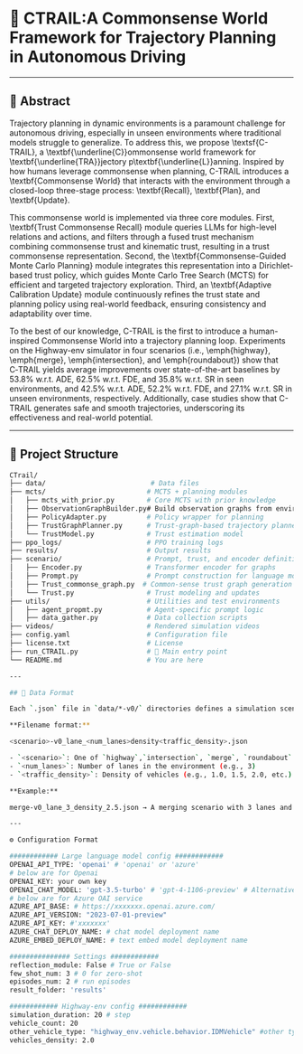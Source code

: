# 🚗 CTRAIL:A  Commonsense World Framework for Trajectory Planning in Autonomous Driving


---

## 📌 Abstract

Trajectory planning in dynamic environments is a paramount challenge for autonomous driving, especially in unseen environments where traditional models struggle to generalize. To address this, we propose \textsf{C-TRAIL}, a \textbf{\underline{C}}ommonsense world framework for \textbf{\underline{TRA}}jectory p\textbf{\underline{L}}anning. Inspired by how humans leverage commonsense when planning, C-TRAIL introduces a \textbf{Commonsense World} that interacts with the environment through a closed-loop three-stage process: \textbf{Recall}, \textbf{Plan}, and \textbf{Update}.



This commonsense world is implemented via three core modules. First, \textbf{Trust Commonsense Recall} module queries LLMs for high-level relations and actions, and filters through a fused trust mechanism combining commonsense trust and kinematic trust, resulting in a trust commonsense representation. Second, the \textbf{Commonsense-Guided Monte Carlo Planning} module integrates this representation into a Dirichlet-based trust policy, which guides Monte Carlo Tree Search (MCTS) for efficient and targeted trajectory exploration. Third, an \textbf{Adaptive Calibration Update} module continuously refines the trust state and planning policy using real-world feedback, ensuring consistency and adaptability over time.

To the best of our knowledge, C-TRAIL is the first to introduce a human-inspired Commonsense World into a trajectory planning loop. Experiments on the Highway-env simulator in four scenarios (i.e., \emph{highway}, \emph{merge}, \emph{intersection}, and \emph{roundabout}) show that C‑TRAIL yields average improvements over state-of-the-art baselines by 53.8\% w.r.t. ADE, 62.5\% w.r.t. FDE, and 35.8\% w.r.t. SR in seen environments, and 42.5\% w.r.t. ADE, 52.2\% w.r.t. FDE, and 27.1\% w.r.t. SR in unseen environments, respectively. Additionally, case studies show that C-TRAIL generates safe and smooth trajectories, underscoring its effectiveness and real-world potential.

---

## 📂 Project Structure

```bash
CTrail/
├── data/                          # Data files
├── mcts/                         # MCTS + planning modules
│   ├── mcts_with_prior.py        # Core MCTS with prior knowledge
│   ├── ObservationGraphBuilder.py# Build observation graphs from environments
│   ├── PolicyAdapter.py          # Policy wrapper for planning
│   ├── TrustGraphPlanner.py      # Trust-graph-based trajectory planner
│   └── TrustModel.py             # Trust estimation model
├── ppo_logs/                     # PPO training logs
├── results/                      # Output results
├── scenario/                     # Prompt, trust, and encoder definitions
│   ├── Encoder.py                # Transformer encoder for graphs
│   ├── Prompt.py                 # Prompt construction for language models
│   ├── Trust_commonse_graph.py  # Common-sense trust graph generation
│   └── Trust.py                  # Trust modeling and updates
├── utils/                        # Utilities and test environments
│   ├── agent_propmt.py           # Agent-specific prompt logic
│   ├── data_gather.py            # Data collection scripts
├── videos/                       # Rendered simulation videos
├── config.yaml                   # Configuration file
├── license.txt                   # License
├── run_CTRAIL.py                 # 🚀 Main entry point
└── README.md                     # You are here

---

## 📄 Data Format 

Each `.json` file in `data/*-v0/` directories defines a simulation scenario with specific lane and traffic density settings.

**Filename format:**

<scenario>-v0_lane_<num_lanes>density<traffic_density>.json

- `<scenario>`: One of `highway`,`intersection`, `merge`, `roundabout`
- `<num_lanes>`: Number of lanes in the environment (e.g., 3)
- `<traffic_density>`: Density of vehicles (e.g., 1.0, 1.5, 2.0, etc.)

**Example:**

merge-v0_lane_3_density_2.5.json → A merging scenario with 3 lanes and vehicle density of 2.5

---

⚙️ Configuration Format

############ Large language model config ############
OPENAI_API_TYPE: 'openai' # 'openai' or 'azure'
# below are for Openai
OPENAI_KEY: your own key
OPENAI_CHAT_MODEL: 'gpt-3.5-turbo' # 'gpt-4-1106-preview' # Alternative models: 'gpt-3.5-turbo-16k-0613' (note: performance may vary)
# below are for Azure OAI service
AZURE_API_BASE: # https://xxxxxxx.openai.azure.com/
AZURE_API_VERSION: "2023-07-01-preview"
AZURE_API_KEY: #'xxxxxxx'
AZURE_CHAT_DEPLOY_NAME: # chat model deployment name
AZURE_EMBED_DEPLOY_NAME: # text embed model deployment name  

############### Settings ############
reflection_module: False # True or False
few_shot_num: 3 # 0 for zero-shot
episodes_num: 2 # run episodes
result_folder: 'results'

############ Highway-env config ############
simulation_duration: 20 # step
vehicle_count: 20
other_vehicle_type: "highway_env.vehicle.behavior.IDMVehicle" #other types are: "highway_env.vehicle.behavior.DefensiveVehicle" or "highway_env.vehicle.behavior.AggressiveVehicle"
vehicles_density: 2.0
